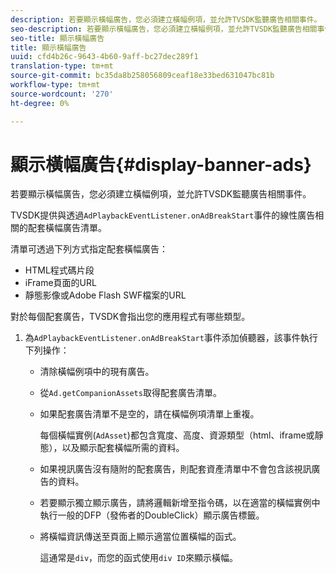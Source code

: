 ```yaml
---
description: 若要顯示橫幅廣告，您必須建立橫幅例項，並允許TVSDK監聽廣告相關事件。
seo-description: 若要顯示橫幅廣告，您必須建立橫幅例項，並允許TVSDK監聽廣告相關事件。
seo-title: 顯示橫幅廣告
title: 顯示橫幅廣告
uuid: cfd4b26c-9643-4b60-9aff-bc27dec289f1
translation-type: tm+mt
source-git-commit: bc35da8b258056809ceaf18e33bed631047bc81b
workflow-type: tm+mt
source-wordcount: '270'
ht-degree: 0%

---
```



# 顯示橫幅廣告{#display-banner-ads}

若要顯示橫幅廣告，您必須建立橫幅例項，並允許TVSDK監聽廣告相關事件。

TVSDK提供與透過`AdPlaybackEventListener.onAdBreakStart`事件的線性廣告相關的配套橫幅廣告清單。

清單可透過下列方式指定配套橫幅廣告：

* HTML程式碼片段
* iFrame頁面的URL
* 靜態影像或Adobe Flash SWF檔案的URL

對於每個配套廣告，TVSDK會指出您的應用程式有哪些類型。

1. 為`AdPlaybackEventListener.onAdBreakStart`事件添加偵聽器，該事件執行下列操作：

   * 清除橫幅例項中的現有廣告。
   * 從`Ad.getCompanionAssets`取得配套廣告清單。
   * 如果配套廣告清單不是空的，請在橫幅例項清單上重複。

      每個橫幅實例(`AdAsset`)都包含寬度、高度、資源類型（html、iframe或靜態），以及顯示配套橫幅所需的資料。
   * 如果視訊廣告沒有隨附的配套廣告，則配套資產清單中不會包含該視訊廣告的資料。
   * 若要顯示獨立顯示廣告，請將邏輯新增至指令碼，以在適當的橫幅實例中執行一般的DFP（發佈者的DoubleClick）顯示廣告標籤。
   * 將橫幅資訊傳送至頁面上顯示適當位置橫幅的函式。

      這通常是`div`，而您的函式使用`div ID`來顯示橫幅。